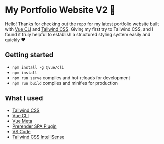 # My Portfolio Website V2 :raised_hands:

Hello! Thanks for checking out the repo for my latest portfolio website built with [Vue CLI](https://cli.vuejs.org/) and [Tailwind CSS](https://tailwindcss.com/). Giving my first try to Tailwind CSS, and I found it truly helpful to establish a structured styling system easily and quickly :heart:

## Getting started
- `npm install -g @vue/cli`
- `npm install`
- `npm run serve` compiles and hot-reloads for development
- `npm run build` compiles and minifies for production

## What I used 
- [Tailwind CSS](https://tailwindcss.com/)
- [Vue CLI](https://cli.vuejs.org/)
- [Vue Meta](https://vue-meta.nuxtjs.org/)
- [Prerender SPA Plugin](https://github.com/chrisvfritz/prerender-spa-plugin)
- [VS Code](https://code.visualstudio.com/)
- [Tailwind CSS IntelliSense](https://marketplace.visualstudio.com/items?itemName=bradlc.vscode-tailwindcss)
